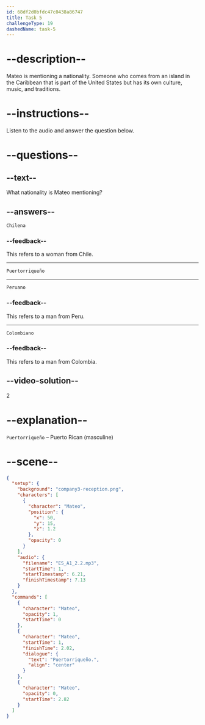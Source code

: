 ```yaml
---
id: 68df2d0bfdc47c0438a86747
title: Task 5
challengeType: 19
dashedName: task-5
---
```


<!-- (audio) Mateo: Puertorriqueño. -->

# --description--

Mateo is mentioning a nationality. Someone who comes from an island in the Caribbean that is part of the United States but has its own culture, music, and traditions.

# --instructions--

Listen to the audio and answer the question below.

# --questions--

## --text--

What nationality is Mateo mentioning?

## --answers--

`Chilena`

### --feedback--

This refers to a woman from Chile.

---

`Puertorriqueño`

---

`Peruano`

### --feedback--

This refers to a man from Peru.

---

`Colombiano`

### --feedback--

This refers to a man from Colombia.

## --video-solution--

2

# --explanation--

`Puertorriqueño` – Puerto Rican (masculine)


# --scene--

```json
{
  "setup": {
    "background": "company3-reception.png",
    "characters": [
      {
        "character": "Mateo",
        "position": {
          "x": 50,
          "y": 15,
          "z": 1.2
        },
        "opacity": 0
      }
    ],
    "audio": {
      "filename": "ES_A1_2.2.mp3",
      "startTime": 1,
      "startTimestamp": 6.21,
      "finishTimestamp": 7.13
    }
  },
  "commands": [
    {
      "character": "Mateo",
      "opacity": 1,
      "startTime": 0
    },
    {
      "character": "Mateo",
      "startTime": 1,
      "finishTime": 2.02,
      "dialogue": {
        "text": "Puertorriqueño.",
        "align": "center"
      }
    },
    {
      "character": "Mateo",
      "opacity": 0,
      "startTime": 2.82
    }
  ]
}
```
